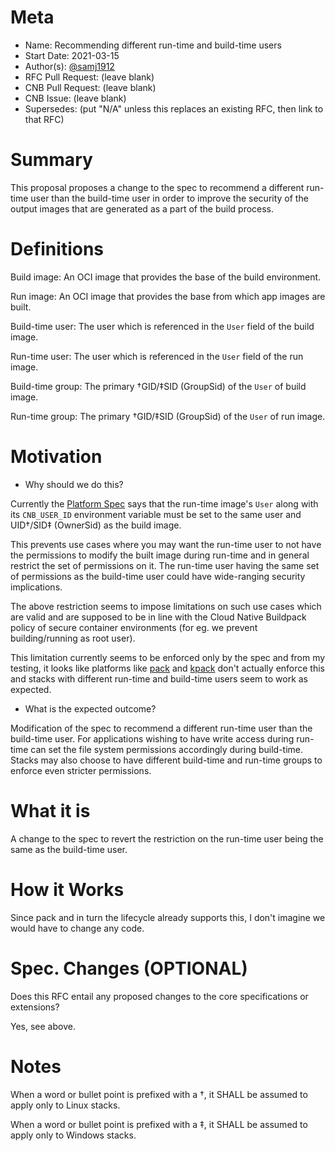 # Meta
[meta]: #meta
- Name: Recommending different run-time and build-time users
- Start Date: 2021-03-15
- Author(s): [@samj1912](https://github.com/samj1912)
- RFC Pull Request: (leave blank)
- CNB Pull Request: (leave blank)
- CNB Issue: (leave blank)
- Supersedes: (put "N/A" unless this replaces an existing RFC, then link to that RFC)

# Summary
[summary]: #summary

This proposal proposes a change to the spec to recommend a different run-time user than the build-time user in order to improve the security of the output images that are generated as a part of the build process.

# Definitions
[definitions]: #definitions

Build image: An OCI image that provides the base of the build environment.

Run image: An OCI image that provides the base from which app images are built.

Build-time user: The user which is referenced in the `User` field of the build image.

Run-time user: The user which is referenced in the `User` field of the run image.

Build-time group: The primary †GID/‡SID (GroupSid) of the `User` of build image.

Run-time group: The primary †GID/‡SID (GroupSid) of the `User` of run image.

# Motivation
[motivation]: #motivation

- Why should we do this?

Currently the [Platform Spec](https://github.com/buildpacks/spec/blob/main/platform.md#run-image) says that the run-time image's `User` along with its `CNB_USER_ID` environment variable must be set to the same user and UID†/SID‡ (OwnerSid) as the build image.

This prevents use cases where you may want the run-time user to not have the permissions to modify the built image during run-time and in general restrict the set of permissions on it. The run-time user having the same set of permissions as the build-time user could have wide-ranging security implications.

The above restriction seems to impose limitations on such use cases which are valid and are supposed to be in line with the Cloud Native Buildpack policy of secure container environments (for eg. we prevent building/running as root user).

This limitation currently seems to be enforced only by the spec and from my testing, it looks like platforms like [pack](https://github.com/buildpacks/pack) and [kpack](https://github.com/pivotal/kpack) don't actually enforce this and stacks with different run-time and build-time users seem to work as expected.

- What is the expected outcome?

Modification of the spec to recommend a different run-time user than the build-time user. For applications wishing to have write access during run-time can set the file system permissions accordingly during build-time. Stacks may also choose to have different build-time and run-time groups to enforce even stricter permissions.

# What it is
[what-it-is]: #what-it-is

A change to the spec to revert the restriction on the run-time user being the same as the build-time user.

# How it Works
[how-it-works]: #how-it-works

Since pack and in turn the lifecycle already supports this, I don't imagine we would have to change any code.


# Spec. Changes (OPTIONAL)
[spec-changes]: #spec-changes
Does this RFC entail any proposed changes to the core specifications or extensions? 

Yes, see above.


# Notes

When a word or bullet point is prefixed with a †, it SHALL be assumed to apply only to Linux stacks.

When a word or bullet point is prefixed with a ‡, it SHALL be assumed to apply only to Windows stacks.